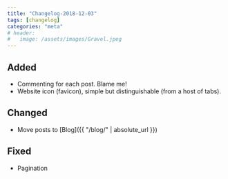 ```yaml
---
title: "Changelog-2018-12-03"
tags: [changelog]
categories: "meta"
# header:
#   image: /assets/images/Gravel.jpeg
---
```


## Added
- Commenting for each post. Blame me!
- Website icon (favicon), simple but distinguishable (from a host of tabs).

## Changed
- Move posts to [Blog]({{ "/blog/" | absolute_url }})

## Fixed
- Pagination